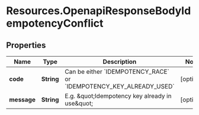 # Resources.OpenapiResponseBodyIdempotencyConflict

## Properties

Name | Type | Description | Notes
------------ | ------------- | ------------- | -------------
**code** | **String** | Can be either &#x60;IDEMPOTENCY_RACE&#x60; or &#x60;IDEMPOTENCY_KEY_ALREADY_USED&#x60; | [optional] 
**message** | **String** | E.g. \&quot;Idempotency key already in use\&quot; | [optional] 


